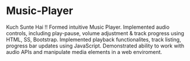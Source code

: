 # Music-Player
Kuch Sunte Hai !! Formed intuitive Music Player. Implemented audio controls, including play-pause, volume adjustment &amp; track progress using HTML, SS, Bootstrap. Implemented playback functionalites, track listing, progress bar updates using JavaScript. Demonstrated ability to work with audio APIs and manipulate media elements in a web enviroment.
